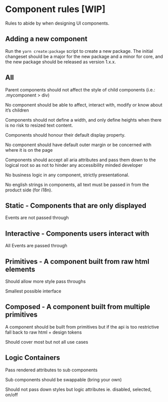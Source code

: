 # Component rules [WIP]

Rules to abide by when designing UI components.

## Adding a new component

Run the `yarn create:package` script to create a new package. The initial changeset should be a major for the new package and a minor for core, and the new package should be released as version 1.x.x.

## All

Parent components should not affect the style of child components (i.e.: .mycomponent > div)

No component should be able to affect, interact with, modify or know about it’s children

Components should not define a width, and only define heights when there is no risk to resized text content.

Components should honour their default display property.

No component should have default outer margin or be concerned with where it is on the page

Components should accept all aria attributes and pass them down to the logical root so as not to hinder any accessibility minded developer

No business logic in any component, strictly presentational.

No english strings in components, all text must be passed in from the product side (for i18n).

## Static - Components that are only displayed

Events are not passed through

## Interactive - Components users interact with

All Events are passed through

## Primitives - A component built from raw html elements

Should allow more style pass throughs

Smallest possible interface

## Composed - A component built from multiple primitives

A component should be built from primitives but if the api is too restrictive fall back to raw html + design tokens

Should cover most but not all use cases

## Logic Containers

Pass rendered attributes to sub components

Sub components should be swappable (bring your own)

Should not pass down styles but logic attributes ie. disabled, selected, on/off
